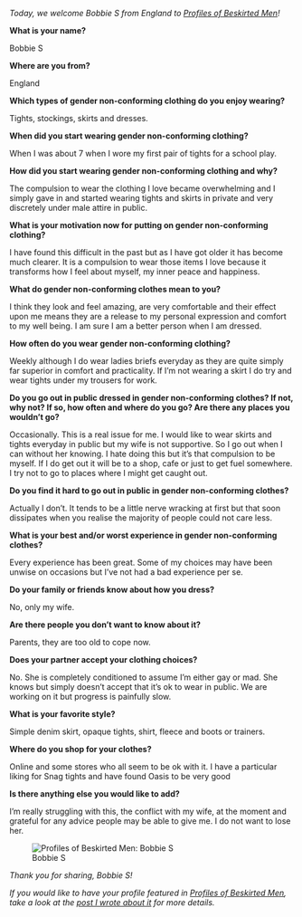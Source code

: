 *Today, we welcome Bobbie S from England to [Profiles of Beskirted Men](https://www.the-beskirted-man.com/category/profiles-of-beskirted-men/)!*

**What is your name?**

Bobbie S

**Where are you from?**

England

**Which types of gender non-conforming clothing do you enjoy wearing?**

Tights, stockings, skirts and dresses.

**When did you start wearing gender non-conforming clothing?**

When I was about 7 when I wore my first pair of tights for a school play.

**How did you start wearing gender non-conforming clothing and why?**

The compulsion to wear the clothing I love became overwhelming and I simply gave in and started wearing tights and skirts in private and very discretely under male attire in public.

**What is your motivation now for putting on gender non-conforming clothing?**

I have found this difficult in the past but as I have got older it has become much clearer. It is a compulsion to wear those items I love because it transforms how I feel about myself, my inner peace and happiness.

**What do gender non-conforming clothes mean to you?**

I think they look and feel amazing, are very comfortable and their effect upon me means they are a release to my personal expression and comfort to my well being. I am sure I am a better person when I am dressed.

**How often do you wear gender non-conforming clothing?**

Weekly although I do wear ladies briefs everyday as they are quite simply far superior in comfort and practicality. If I’m not wearing a skirt I do try and wear tights under my trousers for work.

**Do you go out in public dressed in gender non-conforming clothes? If not, why not? If so, how often and where do you go? Are there any places you wouldn’t go?**

Occasionally. This is a real issue for me. I would like to wear skirts and tights everyday in public but my wife is not supportive. So I go out when I can without her knowing. I hate doing this but it’s that compulsion to be myself. If I do get out it will be to a shop, cafe or just to get fuel somewhere. I try not to go to places where I might get caught out.

**Do you find it hard to go out in public in gender non-conforming clothes?**

Actually I don’t. It tends to be a little nerve wracking at first but that soon dissipates when you realise the majority of people could not care less.

**What is your best and/or worst experience in gender non-conforming clothes?**

Every experience has been great. Some of my choices may have been unwise on occasions but I’ve not had a bad experience per se.

**Do your family or friends know about how you dress?**

No, only my wife.

**Are there people you don’t want to know about it?**

Parents, they are too old to cope now.

**Does your partner accept your clothing choices?**

No. She is completely conditioned to assume I’m either gay or mad. She knows but simply doesn’t accept that it’s ok to wear in public. We are working on it but progress is painfully slow.

**What is your favorite style?**

Simple denim skirt, opaque tights, shirt, fleece and boots or trainers.

**Where do you shop for your clothes?**

Online and some stores who all seem to be ok with it. I have a particular liking for Snag tights and have found Oasis to be very good

**Is there anything else you would like to add?**

I’m really struggling with this, the conflict with my wife, at the moment and grateful for any advice people may be able to give me. I do not want to lose her.

<figure><img loading="lazy" decoding="async" src="bobbie-s.jpeg" alt="Profiles of Beskirted Men: Bobbie S"><figcaption>Bobbie S</figcaption></figure>

*Thank you for sharing, Bobbie S!*

*If you would like to have your profile featured in [Profiles of Beskirted Men](https://www.the-beskirted-man.com/category/profiles-of-beskirted-men/), take a look at the [post I wrote about it](https://www.the-beskirted-man.com/profiles-of-beskirted-men/profiles-of-beskirted-men/) for more details.*